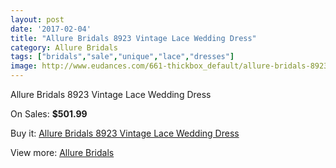 ```yaml
---
layout: post
date: '2017-02-04'
title: "Allure Bridals 8923 Vintage Lace Wedding Dress"
category: Allure Bridals
tags: ["bridals","sale","unique","lace","dresses"]
image: http://www.eudances.com/661-thickbox_default/allure-bridals-8923-vintage-lace-wedding-dress.jpg
---
```

Allure Bridals 8923 Vintage Lace Wedding Dress

On Sales: **$501.99**
<a href="https://www.eudances.com/en/allure-bridals/207-allure-bridals-8923-vintage-lace-wedding-dress.html"><amp-img layout="responsive" width="600" height="600" src="//www.eudances.com/661-thickbox_default/allure-bridals-8923-vintage-lace-wedding-dress.jpg" alt="Allure Bridals 8923 Vintage Lace Wedding Dress 0" /></a>
<a href="https://www.eudances.com/en/allure-bridals/207-allure-bridals-8923-vintage-lace-wedding-dress.html"><amp-img layout="responsive" width="600" height="600" src="//www.eudances.com/662-thickbox_default/allure-bridals-8923-vintage-lace-wedding-dress.jpg" alt="Allure Bridals 8923 Vintage Lace Wedding Dress 1" /></a>

Buy it: [Allure Bridals 8923 Vintage Lace Wedding Dress](https://www.eudances.com/en/allure-bridals/207-allure-bridals-8923-vintage-lace-wedding-dress.html "Allure Bridals 8923 Vintage Lace Wedding Dress")

View more: [Allure Bridals](https://www.eudances.com/en/2-allure-bridals "Allure Bridals")